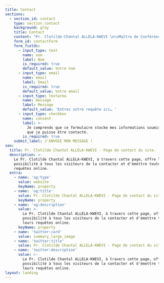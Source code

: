 ```yaml
---
title: Contact
sections:
  - section_id: contact
    type: section_contact
    background: gray
    title: Contact
    content: "Pr. Clotilde-Chantal ALLELA-KWEVI \n\nMaître de Conférences, Art et Littérature hispano-américains <br>Université Omar Bongo <br> Faculté de Lettres et Sciences Humaines <br> Département\_ d’Etudes Ibériques et Latino-américaines <br> BP: 17004 | Tél: (+241) 01-73-76-42 <br> Libreville (GABON) <br>\n<yachadee1208@gmail.com> <br> <clotilde.allela@yahoo.com>\n\n"
    form_id: contactForm
    form_fields:
      - input_type: text
        name: nom
        label: Nom
        is_required: true
        default_value: Votre nom
      - input_type: email
        name: email
        label: Email
        is_required: true
        default_value: Votre email
      - input_type: textarea
        name: message
        label: Message
        default_value: 'Entrez votre requête ici… '
      - input_type: checkbox
        name: consent
        label: >-
          Je comprends que ce formulaire stocke mes informations soumises afin
          que je puisse être contacté.
        is_required: true
    submit_label: J'ENVOIE MON MESSAGE !
seo:
  title: Pr. Clotilde Chantal ALLELA-KWEVI - Page de contact du site.
  description: >-
    Le Pr. Clotilde Chantal ALLELA-KWEVI, à travers cette page, offre la
    possibilité à tous les visiteurs de la contacter et d'émettre toutes leurs
    requêtes online.
  extra:
    - name: 'og:type'
      value: website
      keyName: property
    - name: 'og:title'
      value: Pr. Clotilde Chantal ALLELA-KWEVI - Page de contact du site.
      keyName: property
    - name: 'og:description'
      value: >-
        Le Pr. Clotilde Chantal ALLELA-KWEVI, à travers cette page, offre la
        possibilité à tous les visiteurs de la contacter et d'émettre toutes
        leurs requêtes online.
      keyName: property
    - name: 'twitter:card'
      value: summary_large_image
    - name: 'twitter:title'
      value: Pr. Clotilde Chantal ALLELA-KWEVI - Page de contact du site.
    - name: 'twitter:description'
      value: >-
        Le Pr. Clotilde Chantal ALLELA-KWEVI, à travers cette page, offre la
        possibilité à tous les visiteurs de la contacter et d'émettre toutes
        leurs requêtes online.
layout: landing
---
```

